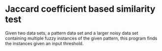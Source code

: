 # Jaccard coefficient based similarity test

Given two data sets, a pattern data set and a larger noisy data set containing multiple fuzzy instances of the given pattern, this program finds the instances given an input threshold.
